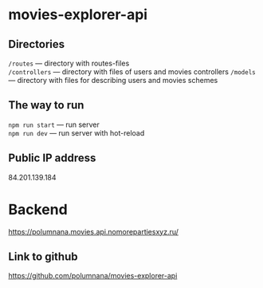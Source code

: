 # movies-explorer-api

## Directories
`/routes` — directory with routes-files  
`/controllers` — directory with files of users and movies controllers
`/models` — directory with files for describing users and movies schemes

## The way to run
`npm run start` — run server  
`npm run dev` — run server with hot-reload


## **Public IP address**
84.201.139.184

# Backend
https://polumnana.movies.api.nomorepartiesxyz.ru/

## **Link to github**

https://github.com/polumnana/movies-explorer-api
